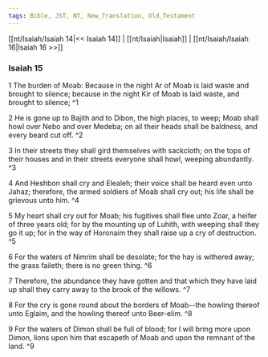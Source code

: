 ```yaml
---
tags: Bible, JST, NT, New_Translation, Old_Testament
---
```


[[nt/Isaiah/Isaiah 14|<< Isaiah 14]] | [[nt/Isaiah|Isaiah]] | [[nt/Isaiah/Isaiah 16|Isaiah 16 >>]]

### Isaiah 15

1 The burden of Moab: Because in the night Ar of Moab is laid waste and brought to silence; because in the night Kir of Moab is laid waste, and brought to silence;  ^1

2 He is gone up to Bajith and to Dibon, the high places, to weep; Moab shall howl over Nebo and over Medeba; on all their heads shall be baldness, and every beard cut off.  ^2

3 In their streets they shall gird themselves with sackcloth; on the tops of their houses and in their streets everyone shall howl, weeping abundantly.  ^3

4 And Heshbon shall cry and Elealeh; their voice shall be heard even unto Jahaz; therefore, the armed soldiers of Moab shall cry out; his life shall be grievous unto him.  ^4

5 My heart shall cry out for Moab; his fugitives shall flee unto Zoar, a heifer of three years old; for by the mounting up of Luhith, with weeping shall they go it up; for in the way of Horonaim they shall raise up a cry of destruction.  ^5

6 For the waters of Nimrim shall be desolate; for the hay is withered away; the grass faileth; there is no green thing.  ^6

7 Therefore, the abundance they have gotten and that which they have laid up shall they carry away to the brook of the willows.  ^7

8 For the cry is gone round about the borders of Moab\--the howling thereof unto Eglaim, and the howling thereof unto Beer-elim.  ^8

9 For the waters of Dimon shall be full of blood; for I will bring more upon Dimon, lions upon him that escapeth of Moab and upon the remnant of the land.  ^9

 
